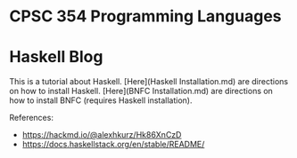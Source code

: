 # CPSC 354 Programming Languages
# Haskell Blog

This is a tutorial about Haskell.
[Here](Haskell Installation.md) are directions on how to install Haskell.
[Here](BNFC Installation.md) are directions on how to install BNFC (requires Haskell installation).

References:
- https://hackmd.io/@alexhkurz/Hk86XnCzD
- https://docs.haskellstack.org/en/stable/README/
